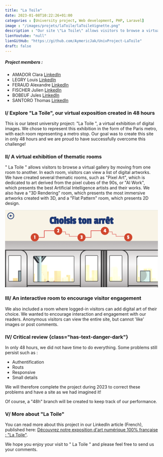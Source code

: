 ```yaml
---
title: "La Toile"
date: 2023-01-08T10:22:26+01:00
categories : [University project, Web development, PHP, Laravel]
image : "/images/projets/laToile/laToileVignette.png"
description : "Our site \"La Toile\" allows visitors to browse a virtual gallery of digital images by moving from one room (represented by an underground stop) to another. Created in 48 hours in a team of 7 using HTML, CSS, JavaScript and PHP, \"La Toile\" presents a list of digital artworks in each room."
lienYoutube: "null"
lienGitHub: "https://github.com/AymericJak/UnivProject-LaToile"
draft: false
---
```


##### Project members :
- AMADOR Clara [LinkedIn](https://www.linkedin.com/in/clara-amador/)
- LEGRY Louis [LinkedIn](https://www.linkedin.com/in/louis-legry/)
- FERAUD Alexandre [LinkedIn](https://www.linkedin.com/in/alexandre-feraud/)
- FISCHER Julien [LinkedIn](https://www.linkedin.com/in/julienfischer777/)
- BOBEUF Jules [LinkedIn](https://www.linkedin.com/in/bobeuf-jules/)
- SANTORO Thomas [LinkedIn](https://www.linkedin.com/in/thomas-santoro/)

### I/ Explore "La Toile", our virtual exposition created in 48 hours

This is our latest university project: "La Toile ", a virtual exhibition of digital images. We chose to represent this exhibition in the form of the Paris metro, with each room representing a metro stop. Our goal was to create this site in only 48 hours and we are proud to have successfully overcome this challenge!

### II/ A virtual exhibition of thematic rooms

" La Toile " allows visitors to browse a virtual gallery by moving from one room to another. In each room, visitors can view a list of digital artworks. We have created several thematic rooms, such as "Pixel Art", which is dedicated to art derived from the pixel cubes of the 90s, or "AI Work", which presents the best Artificial Intelligence artists and their works. We also have a "3D Rendering" room, which presents the most immersive artworks created with 3D, and a "Flat Pattern" room, which presents 2D design.

![Stops](/images/projets/laToile/laToileArrets.png)

### III/ An interactive room to encourage visitor engagement

We also included a room where logged-in visitors can add digital art of their choice. We wanted to encourage interaction and engagement with our readers. Anonymous visitors can view the entire site, but cannot 'like' images or post comments.

### IV/ Critical review {class="has-text-danger-dark"}

In only 48 hours, we did not have time to do everything. Some problems still persist such as :
- Authentification
- Routs
- Responsive
- Small details

We will therefore complete the project during 2023 to correct these problems and have a site as we had imagined it!

Of course, a "48h" branch will be created to keep track of our performance.

### V/ More about "La Toile"

You can read more about this project in our LinkedIn article (French), published here: <a href="https://www.linkedin.com/post/7017520799322365952/">Découvrez notre exposition d'art numérique 100% française : "La Toile​"</a>.

We hope you enjoy your visit to " La Toile " and please feel free to send us your comments.
